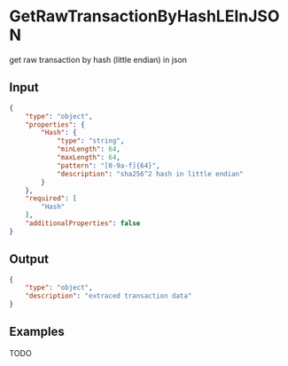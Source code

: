 # GetRawTransactionByHashLEInJSON

get raw transaction by hash (little endian) in json

## Input

```json
{
    "type": "object",
    "properties": {
        "Hash": {
            "type": "string",
            "minLength": 64,
            "maxLength": 64,
            "pattern": "[0-9a-f]{64}",
            "description": "sha256^2 hash in little endian"
        }
    },
    "required": [
        "Hash"
    ],
    "additionalProperties": false
}
```

## Output

```json
{
    "type": "object",
    "description": "extraced transaction data"
}
```

## Examples

TODO
